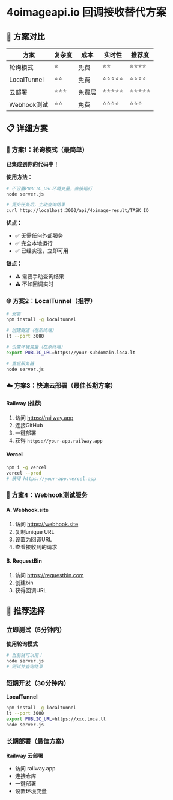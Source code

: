 # 4oimageapi.io 回调接收替代方案

## 🚀 方案对比

| 方案 | 复杂度 | 成本 | 实时性 | 推荐度 |
|------|--------|------|--------|--------|
| 轮询模式 | ⭐ | 免费 | ⭐⭐ | ⭐⭐⭐⭐ |
| LocalTunnel | ⭐⭐ | 免费 | ⭐⭐⭐⭐⭐ | ⭐⭐⭐⭐ |
| 云部署 | ⭐⭐⭐ | 免费层 | ⭐⭐⭐⭐⭐ | ⭐⭐⭐⭐⭐ |
| Webhook测试 | ⭐⭐ | 免费 | ⭐⭐⭐⭐ | ⭐⭐⭐ |

## 📋 详细方案

### 🔄 方案1：轮询模式（最简单）
**已集成到你的代码中！**

**使用方法：**
```bash
# 不设置PUBLIC_URL环境变量，直接运行
node server.js

# 提交任务后，主动查询结果
curl http://localhost:3000/api/4oimage-result/TASK_ID
```

**优点：**
- ✅ 无需任何外部服务
- ✅ 完全本地运行
- ✅ 已经实现，立即可用

**缺点：**
- ⚠️ 需要手动查询结果
- ⚠️ 不如回调实时

### 🌐 方案2：LocalTunnel（推荐）
```bash
# 安装
npm install -g localtunnel

# 创建隧道（在新终端）
lt --port 3000

# 设置环境变量（在原终端）
export PUBLIC_URL=https://your-subdomain.loca.lt

# 重启服务器
node server.js
```

### ☁️ 方案3：快速云部署（最佳长期方案）

#### Railway (推荐)
1. 访问 https://railway.app
2. 连接GitHub
3. 一键部署
4. 获得 `https://your-app.railway.app`

#### Vercel
```bash
npm i -g vercel
vercel --prod
# 获得 https://your-app.vercel.app
```

### 🔗 方案4：Webhook测试服务

#### A. Webhook.site
1. 访问 https://webhook.site
2. 复制unique URL
3. 设置为回调URL
4. 查看接收到的请求

#### B. RequestBin
1. 访问 https://requestbin.com
2. 创建bin
3. 获得回调URL

## 🎯 推荐选择

### 立即测试（5分钟内）
**使用轮询模式**
```bash
# 当前就可以用！
node server.js
# 测试并查询结果
```

### 短期开发（30分钟内）
**LocalTunnel**
```bash
npm install -g localtunnel
lt --port 3000
export PUBLIC_URL=https://xxx.loca.lt
node server.js
```

### 长期部署（最佳方案）
**Railway 云部署**
- 访问 railway.app
- 连接仓库
- 一键部署
- 设置环境变量